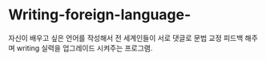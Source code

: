 # Writing-foreign-language-
자신이 배우고 싶은 언어를 작성해서 전 세계인들이 서로 댓글로  문법 교정 피드백 해주며 writing 실력을 업그레이드 시켜주는  프로그램.
